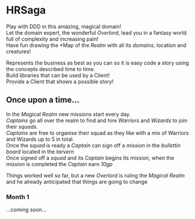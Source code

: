 # HRSaga
Play with DDD in this amazing, magical domain!  
Let the domain expert, the wonderful *Overlord*, lead you in a fantasy world full of complexity and increasing pain!  
Have fun drawing the *Map of the *Realm* with all its *domains*, location and creatures!

Represents the business as best as you can so it is easy code a story using the concepts described time to time.  
Build libraries that can be used by a Client!  
Provide a Client that shows a possible story!  

## Once upon a time...
In the *Magical Realm* new missions start every day.  
*Captains* go all over the realm to find and hire *Warriors* and *Wizards* to join their *squads*.  
*Captains* are free to organise their squad as they like with a mix of Warriors and Wizards up to 5 in total.  
Once the *squad* is ready a *Captain* can sign off a *mission* in the *bullettin board* located in the *tarvern*  
Once signed off a *squad* and its *Captain* begins its *mission*, when the *mission* is completed the *Captain* earn *10gp*  

Things worked well so far, but a new *Overlord* is ruling the *Magical Realm* and he already anticipated that things are going to change


### Month 1 
...coming soon...
